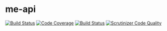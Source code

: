 # me-api

[![Build Status](https://travis-ci.org/Blixter/me-api.svg?branch=master)](https://travis-ci.org/Blixter/me-api)
[![Code Coverage](https://scrutinizer-ci.com/g/Blixter/me-api/badges/coverage.png?b=master)](https://scrutinizer-ci.com/g/Blixter/me-api/?branch=master)
[![Build Status](https://scrutinizer-ci.com/g/Blixter/me-api/badges/build.png?b=master)](https://scrutinizer-ci.com/g/Blixter/me-api/build-status/master)
[![Scrutinizer Code Quality](https://scrutinizer-ci.com/g/Blixter/me-api/badges/quality-score.png?b=master)](https://scrutinizer-ci.com/g/Blixter/me-api/?branch=master)
